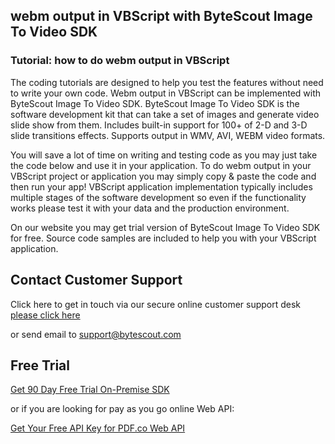 ## webm output in VBScript with ByteScout Image To Video SDK

### Tutorial: how to do webm output in VBScript

The coding tutorials are designed to help you test the features without need to write your own code. Webm output in VBScript can be implemented with ByteScout Image To Video SDK. ByteScout Image To Video SDK is the software development kit that can take a set of images and generate video slide show from them. Includes built-in support for 100+ of 2-D and 3-D slide transitions effects. Supports output in WMV, AVI, WEBM video formats.

You will save a lot of time on writing and testing code as you may just take the code below and use it in your application. To do webm output in your VBScript project or application you may simply copy & paste the code and then run your app! VBScript application implementation typically includes multiple stages of the software development so even if the functionality works please test it with your data and the production environment.

On our website you may get trial version of ByteScout Image To Video SDK for free. Source code samples are included to help you with your VBScript application.

## Contact Customer Support

Click here to get in touch via our secure online customer support desk [please click here](https://bytescout.zendesk.com/hc/en-us/requests/new?subject=ByteScout%20Image%20To%20Video%20SDK%20Question)

or send email to [support@bytescout.com](mailto:support@bytescout.com?subject=ByteScout%20Image%20To%20Video%20SDK%20Question) 

## Free Trial

[Get 90 Day Free Trial On-Premise SDK](https://bytescout.com/download/web-installer?utm_source=github-readme)

or if you are looking for pay as you go online Web API:

[Get Your Free API Key for PDF.co Web API](https://pdf.co/documentation/api?utm_source=github-readme)